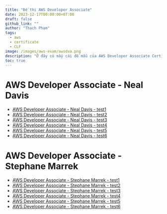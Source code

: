 ```yaml
---
title: "Đề thi AWS Developer Associate"
date: 2023-12-17T00:00:00+07:00
draft: false
github_link: ""
author: "Thạch Phạm"
tags:
  - aws
  - certificate
  - CLF
image: /images/aws-exam/awsdva.png
description: "Ở đây có mấy cái đề mẫu của AWS Developer Associate Certificate"
toc: true
---
```

# AWS Developer Associate - Neal Davis
- [AWS Developer Associate - Neal Davis - test1](AWS_DVA-Neal-test1.html)
- [AWS Developer Associate - Neal Davis - test2](AWS_DVA-Neal-test2.html)
- [AWS Developer Associate - Neal Davis - test3](AWS_DVA-Neal-test3.html)
- [AWS Developer Associate - Neal Davis - test4](AWS_DVA-Neal-test4.html)
- [AWS Developer Associate - Neal Davis - test5](AWS_DVA-Neal-test5.html)
- [AWS Developer Associate - Neal Davis - test6](AWS_DVA-Neal-test6.html)
# AWS Developer Associate - Stephane Marrek
- [AWS Developer Associate - Stephane Marrek - test1](AWS_DVA-StephaneMarrek-test1.html)
- [AWS Developer Associate - Stephane Marrek - test2](AWS_DVA-StephaneMarrek-test2.html)
- [AWS Developer Associate - Stephane Marrek - test3](AWS_DVA-StephaneMarrek-test3.html)
- [AWS Developer Associate - Stephane Marrek - test4](AWS_DVA-StephaneMarrek-test4.html)
- [AWS Developer Associate - Stephane Marrek - test5](AWS_DVA-StephaneMarrek-test5.html)
- [AWS Developer Associate - Stephane Marrek - test6](AWS_DVA-StephaneMarrek-test6.html)
<!-- <!DOCTYPE html>
<html lang="en">
<head>
    <meta charset="UTF-8">
    <meta http-equiv="X-UA-Compatible" content="IE=edge">
    <meta name="viewport" content="width=device-width, initial-scale=1.0">
    <title>Mục lục | Practice Exams | AWS Certified Developer Associate 2022 </title>
</head>
<body>
    <ul>
        <li><a href="AWS_DVA-Neal-test1.html">AWS DVA - Neal - test1</a></li>
        <li><a href="AWS_DVA-Neal-test2.html">AWS DVA - Neal - test2</a></li>
        <li><a href="AWS_DVA-Neal-test3.html">AWS DVA - Neal - test3</a></li>
        <li><a href="AWS_DVA-Neal-test4.html">AWS DVA - Neal - test4</a></li>
        <li><a href="AWS_DVA-Neal-test5.html">AWS DVA - Neal - test5</a></li>
        <li><a href="AWS_DVA-Neal-test6.html">AWS DVA - Neal - test6</a></li>
        <li><a href="AWS_DVA-StephaneMarrek-test1.html">AWS DVA - Stephane Marrek - test1</a></li>
        <li><a href="AWS_DVA-StephaneMarrek-test2.html">AWS DVA - Stephane Marrek - test2</a></li>
        <li><a href="AWS_DVA-StephaneMarrek-test3.html">AWS DVA - Stephane Marrek - test3</a></li>
        <li><a href="AWS_DVA-StephaneMarrek-test4.html">AWS DVA - Stephane Marrek - test4</a></li>
        <li><a href="AWS_DVA-StephaneMarrek-test5.html">AWS DVA - Stephane Marrek - test5</a></li>
        <li><a href="AWS_DVA-StephaneMarrek-test6.html">AWS DVA - Stephane Marrek - test6</a></li>
    </ul>
</body>
</html> -->